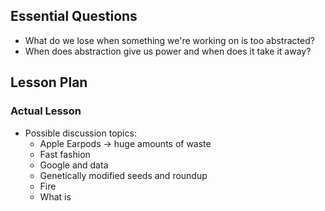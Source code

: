 ## Essential Questions

- What do we lose when something we're working on is too abstracted?
- When does abstraction give us power and when does it take it away?

## Lesson Plan

### Actual Lesson

- Possible discussion topics:
    - Apple Earpods -> huge amounts of waste
    - Fast fashion
    - Google and data
    - Genetically modified seeds and roundup
    - Fire
    - What is 